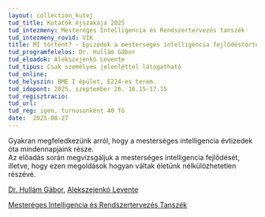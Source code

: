 ```yaml
---
layout: collection_kutej
tud_title: Kutatók éjszakája 2025
tud_intezmeny: Mesteréges Intelligencia és Rendszertervezés tanszék
tud_intezmeny_rovid: VIK
title: MI történt? - Epizódok a mesterséges intelligencia fejlődéstörténetéből
tud_programfelelos: Dr. Hullám Gábor
tud_eloadok: Alekszejenkó Levente
tud_tipus: Csak személyes jelenléttel látogatható
tud_online: 
tud_helyszin: BME I épület, E224-es terem.
tud_idopont: 2025. szeptember 26. 16.15-17.15
tud_regisztracio: 
tud_url: 
tud_reg: igen, turnusonként 40 fő
date:  2025-08-27
---
```


Gyakran megfeledkezünk arról, hogy a mesterséges intelligencia évtizedek óta mindennapjaink része.  
Az előadás során megvizsgáljuk a mesterséges intelligencia fejlődését, illetve, hogy ezen megoldások hogyan váltak életünk nélkülözhetetlen részévé.

[Dr. Hullám Gábor](https://tudprog.bme.hu/kutatok_ejszakaja/profilok/hullam_gabor), [Alekszejenkó Levente](https://tudprog.bme.hu/kutatok_ejszakaja/profilok/alekszejenko_levente)

[Mesteréges Intelligencia és Rendszertervezés Tanszék](https://www.mit.bme.hu/)

